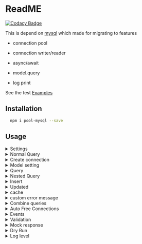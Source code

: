 # ReadME

[![Codacy Badge](https://api.codacy.com/project/badge/Grade/928cce8dd2ba4fcaa4d857552209fd16)](https://app.codacy.com/gh/TaxiGo-tw/pool-mysql?utm_source=github.com&utm_medium=referral&utm_content=TaxiGo-tw/pool-mysql&utm_campaign=Badge_Grade_Dashboard)

This is depend on [mysql](https://github.com/mysqljs/mysql)
which made for migrating to features

* connection pool

* connection writer/reader

* async/await

* model.query

* log print

See the test [Examples](https://github.com/TaxiGo-tw/pool-mysql/tree/master/test)

## Installation

```bash
  npm i pool-mysql --save
```

## Usage
</details>

<details>
  <summary>Settings</summary>

pool-mysql loads settings from process.env
There is a helpful package [dotenv](https://github.com/motdotla/dotenv)

```bash
SQL_HOST={{writer}}
#reader is optional
SQL_HOST_READER={{reader}}
SQL_USER={{user}}
SQL_PASSWORD={{passwd}}
SQL_TABLE={{table name}}
```
</details>

<details>
  <summary>Normal Query</summary>

Require `pool-mysql`

```js
const pool = require('pool-mysql')

pool.query(sql, value, (err, data) => {

})
```
</details>

<details>
  <summary>Create connection</summary>

```js
const connection = await pool.createConnection()

//callback query
connection.query(sql, values, (err,data) => {

})

//support async/await
try {
  const result = await connection.q(sql,value)
} catch(err) {
  console.log(err)
}
```

#### Connection tag

pool of connection pool

limit max connection amount with same tag_name

```js
// if equal or more than 5 connections which tagged `foo`, wait for releasing
const connection = await pool.createConnection({ tag_name: 'foo', limit: 5 })
```
</details>

<details>
  <summary>Model setting</summary>

```js
const Schema = require('pool-mysql').Schema

const Posts = class posts extends Schema {
  get columns() {
    return {
      id: Schema.Types.PK,
      user: require('./user') // one to one reference
      //or
      user2: {
        ref: require('./user'), // one to one reference
        column: 'user'
      }
    }
}


const User = class user extends Schema {
  get columns() {
    return {
      id: Schema.Types.PK,
      user: [require('./posts')] //one to many reference
    }
}
```
</details>

<details>
  <summary>Query</summary>

```js
await Posts
      .SELECT()         //default to columns()
      .FROM()
      .WHERE({id: 3})    //or you can use .WHERE('id = ?',3)
      .POPULATE('user') //query reference
      .PRINT()            //print sql statement, query time, connection id and works on writer/reader
      .WRITER           //force query on writer
      .exec()
```

#### Populate

```js
// nest populate
const result = await Drivers
    .SELECT()
    .FROM()
    .WHERE({ driver_id: 3925 })
    .POPULATE({ trip_id: { driver_loc_FK_multiple: {} }})
    .FIRST()
    .exec()
```
</details>

<details>
  <summary>Nested Query</summary>

```js
const results = Trips.SELECT(Trips.KEYS, Users.KEYS)
    .FROM()
    .LEFTJOIN('user_info ON uid = trips.user_id')
    .WHERE('trip_id = ?', 23890)
    .AND('trip_id > 0')
    .LIMIT()
    .NESTTABLES()
    .MAP(result => {
        const trip = result.trips
        trip.user = result.user_info
        return trip
    })
    .FIRST()
    .exec()

results.should.have.property('trip_id')
results.trip_id.should.equal(23890)
results.should.have.property('user_id')
results.should.have.property('user')
results.user.should.have.property('uid')
assert(results instanceof Trips)
```
</details>

<details>
  <summary>Insert</summary>

```js
// single
await FOO.INSERT()
  .INTO()
  .VALUES(obj)
  .exec(connection)

// multiple
await FOO.INSERT()
  .INTO('table (`id`, `some_one_field`)')
  .VALUES(array)
  .exec(connection)
```
</details>

<details>
  <summary>Updated</summary>

return value after updated

```js
const results = await Block
        .UPDATE()
        .SET('id = id')
        .WHERE({ blocked: 3925 })
        .UPDATED('id', 'blocker')
        .AFFECTED_ROWS(1) //throw if affectedRows !== 1
        .CHANGED_ROWS(1)  //throw if changedRows !== 1
        .ON_ERR('error message') // custom error message, can be string or callback
        .exec()

for (const result of results) {
    result.should.have.property('id')
    result.should.have.property('blocker')
}
```
</details>

<details>
  <summary>cache</summary>

```js
const redis = require('redis')
const bluebird = require('bluebird')
bluebird.promisifyAll(redis.RedisClient.prototype)
bluebird.promisifyAll(redis.Multi.prototype)

const client = redis.createClient({
  host: ...,
  port: ...,
  db: ...
})

pool.redisClient = Redis

//...

const connection = await pool.createConnection

await connection.q('SELECT id FROM user WHERE uid = ?', userID, {
  key: `api:user:id:${userID}`, //optional , default to queryString
  EX: process.env.NODE_ENV == 'production' ? 240 : 12, //default to 0 , it's required if need cache
  isJSON: true, //default to true
})

await connection.q('SELECT id FROM user WHERE uid = ?', userID, { EX: 60})

User.SELECT().FROM().WHERE('uid = ?',id).EX(60, { forceUpdate: true }).exec()
```
</details>

<details>
  <summary>custom error message</summary>

```js
await Trips.UPDATE('user_info')
    .SET({ user_id: 31 })
    .WHERE({ uid: 31 })
    .CHANGED_ROWS(1)
    .ON_ERR(errMessage) // string
    .exec()
// or callback
await Trips.UPDATE('user_info')
    .SET({ user_id: 31 })
    .WHERE({ uid: 31 })
    .CHANGED_ROWS(1)
    .ON_ERR(err => {
        return 'error value'
    })
    .exec()
```
</details>

<details>
  <summary>Combine queries</summary>

mass queries in the same time, combined queries will query once only (scope in instance)

```js
Trips.SELECT().FROM().WHERE({ trip_id:1 }).COMBINE().exec().then().catch()
Trips.SELECT().FROM().WHERE({ trip_id:1 }).COMBINE().exec().then().catch()
Trips.SELECT().FROM().WHERE({ trip_id:1 }).COMBINE().exec().then().catch()
Trips.SELECT().FROM().WHERE({ trip_id:1 }).COMBINE().exec().then().catch()
// the second ... latest query will wait result from first one
```
</details>

<details>
  <summary>Auto Free Connections</summary>

Every 300 seconds free half reader&writer connections

But will keep at least 10 reader&writer connections
</details>

<details>
  <summary>Events</summary>

* `get` called when connection got from pool

* `create` called when connection created

* `release` called when connection released

* `will_query`

* `query` called when connection query

* `did_query`

* `amount` called when connection pool changes amount

* `end` called when connection end

* `request` request a connection but capped on connection limit

* `recycle` free connection is back

```js
pool.event.on('get', connection => {
    console.log(connection.id)
})
```
</details>

<details>
  <summary>Validation</summary>

Triggered on UPDATE()..SET(object) and INSERT()...SET(object)

* `values must be object`

[default types](https://github.com/TaxiGo-tw/pool-mysql/blob/feature/validator/model/Types.js)

#### Variables

* type: to limit type

* required: default to false
  * INSERT() checks all required
  * UPDATE() checks SET()

* length: limit something.length

```js

// Custom Validator
class PlateNumber extends Scheme.Types.Base {
  static validate(string) {
    return string.match(/[0-9]+-[A-Z]+/)
  }
}

module.exports = class driver_review_status extends Scheme {

  get columns() {
    return {
      'uid': {
        type: Scheme.Types.PK,
        required: true
      },
      'first_name': {
        type: Scheme.Types.String,
        required: true,
      },
      'last_name': String,
      'car_brand': {
        type: Scheme.Types.JSONString
      },
      'model': {
        type: String
      },
      'phone_number': {
        type: Scheme.Types.String,
        required: true,
        length: 10
      },
      'plate_number': {
        type: PlateNumber,
        length: { min: 6 , max: 9 }
      },
      'email': {
        type: Scheme.Types.Email,
        required: true
      }
    }
  }
}
```
</details>

<details>
  <summary>Mock response</summary>

* [Usage](https://github.com/TaxiGo-tw/pool-mysql/blob/master/test/testConnection.js)

* every query return response from mock() and increase index

* assign mock() to pool will reset index to 0
</details>

<details>
  <summary>Dry Run</summary>

* rollback after execute

```js
await Table.INSERT().INTO().rollback()
```
</details>

<details>
  <summary>Log level</summary>

* `all` print logs anywhere

* `error` print logs if error

* `none` never print logs

default to `error`

```js
pool.logger = 'error'
// [3] Reader 1ms:  SELECT * FROM table
```

#### Custom Logger

```js
pool._logger = (err, toPrint) => { }
```
